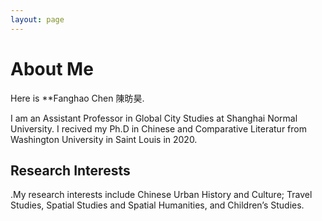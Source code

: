 ```yaml
---
layout: page
---
```


# About Me

Here is **Fanghao Chen 陳昉昊.

I am an Assistant Professor in Global City Studies at Shanghai Normal University. I recived my Ph.D in Chinese and Comparative Literatur from Washington University in Saint Louis in 2020. 

## Research Interests

.My research interests include Chinese Urban History and Culture; Travel Studies, Spatial Studies and Spatial Humanities, and Children’s Studies.

